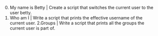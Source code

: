 0. My name is Betty | Create a script that switches the current user to the user betty.
1. Who am I | Write a script that prints the effective username of the current user.
2.Groups | Write a script that prints all the groups the current user is part of.
